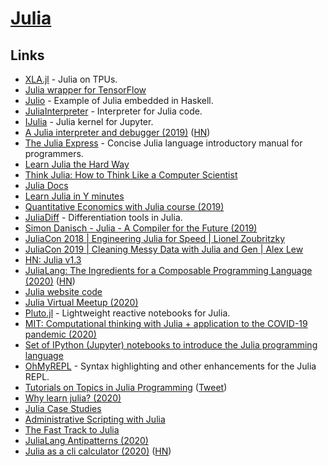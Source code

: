 # [Julia](https://julialang.org/)

## Links

- [XLA.jl](https://github.com/JuliaTPU/XLA.jl) - Julia on TPUs.
- [Julia wrapper for TensorFlow](https://github.com/malmaud/TensorFlow.jl)
- [Julio](https://github.com/dmjio/Julio) - Example of Julia embedded in Haskell.
- [JuliaInterpreter](https://github.com/JuliaDebug/JuliaInterpreter.jl) - Interpreter for Julia code.
- [IJulia](https://github.com/JuliaLang/IJulia.jl) - Julia kernel for Jupyter.
- [A Julia interpreter and debugger (2019)](https://julialang.org/blog/2019/03/debuggers) ([HN](https://news.ycombinator.com/item?id=19455688))
- [The Julia Express](https://github.com/bkamins/The-Julia-Express) - Concise Julia language introductory manual for programmers.
- [Learn Julia the Hard Way](https://github.com/chrisvoncsefalvay/learn-julia-the-hard-way)
- [Think Julia: How to Think Like a Computer Scientist](https://benlauwens.github.io/ThinkJulia.jl/latest/book.html)
- [Julia Docs](https://docs.julialang.org/en/v1/)
- [Learn Julia in Y minutes](https://learnxinyminutes.com/docs/julia/)
- [Quantitative Economics with Julia course (2019)](https://julia.quantecon.org/)
- [JuliaDiff](https://www.juliadiff.org/) - Differentiation tools in Julia.
- [Simon Danisch - Julia - A Compiler for the Future (2019)](https://www.youtube.com/watch?v=DCs0_T9BRp0)
- [JuliaCon 2018 | Engineering Julia for Speed | Lionel Zoubritzky](https://www.youtube.com/watch?v=XWIZ_dCO6X8)
- [JuliaCon 2019 | Cleaning Messy Data with Julia and Gen | Alex Lew](https://www.youtube.com/watch?v=vUxrtqY84AM)
- [HN: Julia v1.3](https://news.ycombinator.com/item?id=21636661)
- [JuliaLang: The Ingredients for a Composable Programming Language (2020)](https://white.ucc.asn.au/2020/02/09/whycompositionaljulia.html) ([HN](https://news.ycombinator.com/item?id=22288735))
- [Julia website code](https://github.com/JuliaLang/www.julialang.org)
- [Julia Virtual Meetup (2020)](https://www.youtube.com/watch?v=ZUrozPzNOtI)
- [Pluto.jl](https://github.com/fonsp/Pluto.jl) - Lightweight reactive notebooks for Julia.
- [MIT: Computational thinking with Julia + application to the COVID-19 pandemic (2020)](https://github.com/mitmath/6S083)
- [Set of IPython (Jupyter) notebooks to introduce the Julia programming language](https://github.com/daanhb/Julia-tutorial)
- [OhMyREPL](https://github.com/KristofferC/OhMyREPL.jl) - Syntax highlighting and other enhancements for the Julia REPL.
- [Tutorials on Topics in Julia Programming](https://github.com/johnmyleswhite/julia_tutorials) ([Tweet](https://twitter.com/johnmyleswhite/status/1264355256974168067))
- [Why learn julia? (2020)](https://www.reddit.com/r/Julia/comments/gph8ob/why_learn_julia/)
- [Julia Case Studies](https://juliacomputing.com/case-studies/)
- [Administrative Scripting with Julia](https://github.com/ninjaaron/administrative-scripting-with-julia)
- [The Fast Track to Julia](https://juliadocs.github.io/Julia-Cheat-Sheet/)
- [JuliaLang Antipatterns (2020)](https://white.ucc.asn.au/2020/04/19/Julia-Antipatterns.html)
- [Julia as a cli calculator (2020)](https://krasjet.com/rnd.wlk/julia/) ([HN](https://news.ycombinator.com/item?id=23414872))
